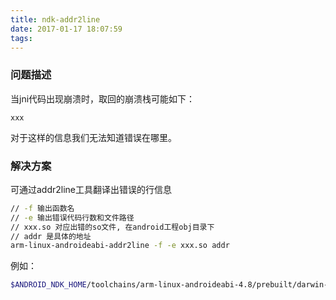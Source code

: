 ```yaml
---
title: ndk-addr2line
date: 2017-01-17 18:07:59
tags:
---
```


### 问题描述

当jni代码出现崩溃时，取回的崩溃栈可能如下：

```
xxx
```

对于这样的信息我们无法知道错误在哪里。



### 解决方案

可通过addr2line工具翻译出错误的行信息

``` bash
// -f 输出函数名  
// -e 输出错误代码行数和文件路径  
// xxx.so 对应出错的so文件, 在android工程obj目录下  
// addr 是具体的地址  
arm-linux-androideabi-addr2line -f -e xxx.so addr
```

例如：
``` bash
$ANDROID_NDK_HOME/toolchains/arm-linux-androideabi-4.8/prebuilt/darwin-x86_64/bin/arm-linux-androideabi-addr2line -C -f -e libmyjni.so c82343
```